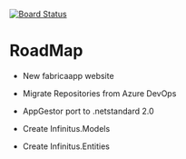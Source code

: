 [![Board Status](https://softincloud.visualstudio.com/7ac8b115-fe0f-49a2-8ea2-1a66f4d58f57/4b466b89-e092-4fac-80bc-1b76c7c7b5c3/_apis/work/boardbadge/720eccf7-4878-4c3b-8915-65591527641c?columnOptions=1)](https://softincloud.visualstudio.com/7ac8b115-fe0f-49a2-8ea2-1a66f4d58f57/_boards/board/t/4b466b89-e092-4fac-80bc-1b76c7c7b5c3/Microsoft.RequirementCategory/)

# RoadMap

- New fabricaapp website

- Migrate Repositories from Azure DevOps

- AppGestor port to .netstandard 2.0

- Create Infinitus.Models

- Create Infinitus.Entities

